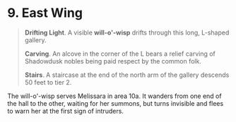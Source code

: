 # 9. East Wing

>**Drifting Light**. A visible **will-o'-wisp** drifts through this long, L-shaped gallery.
>
>**Carving**. An alcove in the corner of the L bears a relief carving of Shadowdusk nobles being paid respect by the common folk.
>
>**Stairs**. A staircase at the end of the north arm of the gallery descends 50 feet to tier 2.
>

The will-o'-wisp serves Melissara in area 10a. It wanders from one end of the hall to the other, waiting for her summons, but turns invisible and flees to warn her at the first sign of intruders.